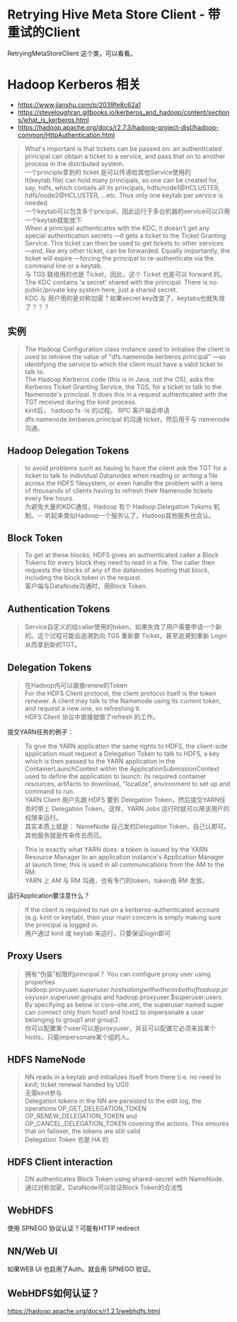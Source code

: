 # Retrying Hive Meta Store Client - 带重试的Client
RetryingMetaStoreClient 这个类，可以看看。

# Hadoop Kerberos 相关
* https://www.jianshu.com/p/2039fe8c62a1
* https://steveloughran.gitbooks.io/kerberos_and_hadoop/content/sections/what_is_kerberos.html
* https://hadoop.apache.org/docs/r2.7.3/hadoop-project-dist/hadoop-common/HttpAuthentication.html

> What's important is that tickets can be passed on: an authenticated principal can obtain a ticket to a service, and pass that on to another process in the distributed system.   
一个principle拿到的 ticket 是可以传递给其他Service使用的  
It(keytab file) can hold many principals, so one can be created for, say, hdfs, which contails all its principals, hdfs/node1@HCLUSTER, hdfs/node2@HCLUSTER, ...etc. Thus only one keytab per service is needed.  
一个keytab可以包含多个pricipal，因此运行于多台机器的service可以只用一个keytab就能放下  
 When a principal authenticates with the KDC, it doesn't get any special authentication secrets —it gets a ticket to the Ticket Granting Service. This ticket can then be used to get tickets to other services —and, like any other ticket, can be forwarded. Equally importantly, the ticket will expire —forcing the principal to re-authenticate via the command line or a keytab.  
与 TGS 联络用的也是 Ticket，因此，这个 Ticket 也是可以 forward 的。  
The KDC contains 'a secret' shared with the principal. There is no public/private key system here, just a shared secret.  
KDC 与 用户用的是对称加密？如果secret key改变了，keytabs也就失效了？？？  

## 实例
> The Hadoop Configuration class instance used to initialise the client is used to retrieve the value of "dfs.namenode.kerberos.principal" —so identifying the service to which the client must have a valid ticket to talk to.  
The Hadoop Kerberos code (this is in Java, not the OS), asks the Kerberos Ticket Granting Service, the TGS, for a ticket to talk to the Namenode's principal. It does this in a request authenticated with the TGT received during the kinit process.  
kinit后， hadoop fs -ls 的过程。  RPC 客户端会申请 dfs.namenode.kerberos.principal 的沟通 ticket，然后用于与 namenode 沟通。

## Hadoop Delegation Tokens
> to avoid problems such as having to have the client ask the TGT for a ticket to talk to individual Datanodes when reading or writing a file across the HDFS filesystem, or even handle the problem with a tens of thousands of clients having to refresh their Namenode tickets every few hours.  
为避免大量的KDC通信，Hadoop 有个 Hadoop Delegation Tokens 机制。-- 听起来类似Hadoop一个服务认了，Hadoop其他服务也会认。

## Block Token
> To get at these blocks, HDFS gives an authenticated caller a Block Tokens for every block they need to read in a file. The caller then requests the blocks of any of the datanodes hosting that block, including the block token in the request.  
客户端与DataNode沟通时，用Block Token.

## Authentication Tokens
> Service自定义的给caller使用的token，如果失效了用户需要申请一个新的。这个过程可能会追溯到向 TGS 重新要 Ticket。甚至追溯到重新 Login从而拿到新的TGT。

## Delegation Tokens
> 在Hadoop内可以直接renew的Token  
For the HDFS Client protocol, the client protocol itself is the token renewer. A client may talk to the Namenode using its current token, and request a new one, so refreshing it.  
HDFS Client 协议中直接就做了refresh 的工作。

提交YARN任务的例子：
> To give the YARN application the same rights to HDFS, the client-side application must request a Delegation Token to talk to HDFS, a key which is then passed to the YARN application in the ContainerLaunchContext within the ApplicationSubmissionContext used to define the application to launch: its required container resources, artifacts to download, "localize", environment to set up and command to run.  
YARN Client 用户先跟 HDFS 要到 Delegation Token，然后提交YARN任务时带上 Delegation Token。这样，YARN Jobs 运行时就可以用该用户的权限来运行。  
其实本质上就是： NameNode 自己发的Delegation Token，自己认即可。其他服务就是传来传去而已。

> This is exactly what YARN does: a token is issued by the YARN Resource Manager to an application instance's Application Manager at launch time; this is used in all communications from the AM to the RM.  
YARN 上 AM 与 RM 沟通，也有专门的token，token由 RM 发放。

运行Application要注意什么？
> If the client is required to run on a kerberos-authenticated account (e.g. kinit or keytab), then your main concern is simply making sure the principal is logged in.  
用户通过 kinit 或 keytab 来运行，只要保证login即可  

## Proxy Users
> 拥有“伪装”权限的principal？
> You can configure proxy user using properties hadoop.proxyuser.$superuser.hosts along with either or both of hadoop.proxyuser.$superuser.groups and hadoop.proxyuser.$superuser.users.  
By specifying as below in core-site.xml, the superuser named super can connect only from host1 and host2 to impersonate a user belonging to group1 and group2.  
你可以配置某个user可以是proxyuser，并且可以配置它必须来自某个hosts，只能impersonate某个组的人。

## HDFS NameNode
> NN reads in a keytab and initializes itself from there (i.e. no need to kinit; ticket renewal handed by UGI).  
无需kinit参与  
> Delegation tokens in the NN are persisted to the edit log, the operations OP_GET_DELEGATION_TOKEN OP_RENEW_DELEGATION_TOKEN and OP_CANCEL_DELEGATION_TOKEN covering the actions. This ensures that on failover, the tokens are still valid  
Delegation Token 也是 HA 的

## HDFS Client interaction
> DN authenticates Block Token using shared-secret with NameNode.  
通过对称加密，DataNode可以验证Block Token的合法性

## WebHDFS
使用 SPNEGO 协议认证？可能有HTTP redirect

## NN/Web UI
如果WEB UI 也启用了Auth。就会用 SPNEGO 验证。

## WebHDFS如何认证？
https://hadoop.apache.org/docs/r1.2.1/webhdfs.html
